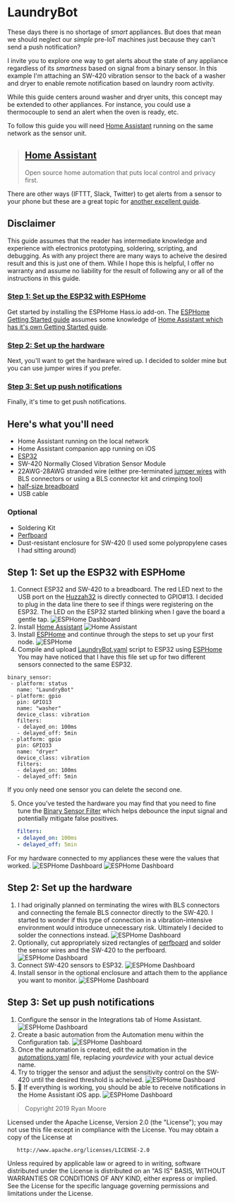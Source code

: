 # LaundryBot
These days there is no shortage of _smart_ appliances. But does that mean we should neglect our _simple_ pre-IoT machines just because they can't send a push notification?

I invite you to explore one way to get alerts about the state of any appliance regardless of its _smartness_ based on signal from a binary sensor. In this example I'm attaching an SW-420 vibration sensor to the back of a washer and dryer to enable remote notification based on laundry room activity. 

While this guide centers around washer and dryer units, this concept may be extended to other appliances. For instance, you could use a thermocouple to send an alert when the oven is ready, etc.

To follow this guide you will need [Home Assistant](https://www.home-assistant.io/) running on the same network as the sensor unit.

> ## [Home Assistant](https://www.home-assistant.io/)
> Open source home automation that puts local control and privacy first.

There are other ways (IFTTT, Slack, Twitter) to get alerts from a sensor to your phone but these are a great topic for [another excellent guide](https://github.com/Shmoopty/rpi-appliance-monitor).

## Disclaimer
This guide assumes that the reader has intermediate knowledge and experience with electronics prototyping, soldering, scripting, and debugging. 
As with any project there are many ways to acheive the desired result and this is just one of them. 
While I hope this is helpful, I offer no warranty and assume no liability for the result of following any or all of the instructions in this guide.

### [Step 1: Set up the ESP32 with ESPHome](https://github.com/rmooreID/Home-Assistant-Appliance-Monitor/blob/master/README.md#step-1-set-up-the-esp32-with-esphome-1)
Get started by installing the ESPHome Hass.io add-on. The [ESPHome Getting Started guide](https://esphome.io/guides/getting_started_hassio.html) assumes some knowledge of [Home Assistant which has it's own Getting Started guide](https://www.home-assistant.io/getting-started/).

### [Step 2: Set up the hardware](https://github.com/rmooreID/Home-Assistant-Appliance-Monitor#step-2-set-up-the-hardware-1)
Next, you'll want to get the hardware wired up. I decided to solder mine but you can use jumper wires if you prefer.

### [Step 3: Set up push notifications](https://github.com/rmooreID/Home-Assistant-Appliance-Monitor#step-3-set-up-push-notifications-1)
Finally, it's time to get push notifications.

## Here's what you'll need
- Home Assistant running on the local network
- Home Assistant companion app running on iOS
- [ESP32](https://learn.adafruit.com/adafruit-huzzah32-esp32-feather)
- SW-420 Normally Closed Vibration Sensor Module
- 22AWG-28AWG stranded wire (either pre-terminated [jumper wires](https://www.adafruit.com/?q=jumper%20wires) with BLS connectors or using a BLS connector kit and crimping tool)
- [half-size breadboard](https://www.adafruit.com/product/64)
- USB cable
### Optional
- Soldering Kit
- [Perfboard](https://learn.adafruit.com/collins-lab-breadboards-and-perfboards/learn-more)
- Dust-resistant enclosure for SW-420 (I used some polypropylene cases I had sitting around)


## Step 1: Set up the ESP32 with ESPHome
1. Connect ESP32 and SW-420 to a breadboard. The red LED next to the USB port on the [Huzzah32](https://learn.adafruit.com/adafruit-huzzah32-esp32-feather/pinouts) is directly connected to GPIO#13. I decided to plug in the data line there to see if things were registering on the ESP32. The LED on the ESP32 started blinking when I gave the board a gentle tap.
![ESPHome Dashboard](./assets/laundrybot-0.png)
2. Install [Home Assistant](https://www.home-assistant.io/getting-started/)
![Home Assistant](https://developers.home-assistant.io/img/en/frontend/frontend-hero.png)
3. Install [ESPHome](https://www.home-assistant.io/components/esphome/) and continue through the steps to set up your first node.
![ESPHome](https://esphome.io/_images/hassio_addon.png)
4. Compile and upload [LaundryBot.yaml](./LaundryBot.yaml) script to ESP32 using [ESPHome](https://esphome.io/guides/getting_started_hassio.html)
You may have noticed that I have this file set up for two different sensors connected to the same ESP32.
```
binary_sensor:
 - platform: status
   name: "LaundryBot"
 - platform: gpio
   pin: GPIO13
   name: "washer"
   device_class: vibration
   filters:
   - delayed_on: 100ms
   - delayed_off: 5min
 - platform: gpio
   pin: GPIO33
   name: "dryer"
   device_class: vibration
   filters:
   - delayed_on: 100ms
   - delayed_off: 5min
```
   If you only need one sensor you can delete the second one.

5. Once you've tested the hardware you may find that you need to fine tune the [Binary Sensor Filter](https://esphome.io/components/binary_sensor/index.html?highlight=binary%20filter#binary-sensor-filters) which helps debounce the input signal and potentially mitigate false positives. 
```yaml
   filters:
   - delayed_on: 100ms
   - delayed_off: 5min
```
   For my hardware connected to my appliances these were the values that worked.
![ESPHome Dashboard](./assets/laundrybot-9.png)
![ESPHome Dashboard](./assets/laundrybot-10.png)

## Step 2: Set up the hardware
1. I had originally planned on terminating the wires with BLS connectors and connecting the female BLS connector directly to the SW-420. I started to wonder if this type of connection in a vibration-intensive environment would introduce unnecessary risk. Ultimately I decided to solder the connections instead.
![ESPHome Dashboard](./assets/laundrybot-1.png)
2. Optionally, cut appropriately sized rectangles of [perfboard](https://learn.adafruit.com/collins-lab-breadboards-and-perfboards/learn-more) and solder the sensor wires and the SW-420 to the perfboard.
![ESPHome Dashboard](./assets/laundrybot-2.png)
3. Connect SW-420 sensors to ESP32.
![ESPHome Dashboard](./assets/laundrybot-4.png)
4. Install sensor in the optional enclosure and attach them to the appliance you want to monitor.
![ESPHome Dashboard](./assets/laundrybot-5.png)

## Step 3: Set up push notifications
1. Configure the sensor in the Integrations tab of Home Assistant.
![ESPHome Dashboard](./assets/laundrybot-17.png)
2. Create a basic automation from the Automation menu within the Configuration tab.
![ESPHome Dashboard](./assets/laundrybot-15.png)
3. Once the automation is created, edit the automation in the [automations.yaml](./automations.yaml) file, replacing _yourdevice_ with your actual device name.
4. Try to trigger the sensor and adjust the sensitivity control on the SW-420 until the desired threshold is acheived.
![ESPHome Dashboard](./assets/laundrybot-12.png)
5. :tada: If everything is working, you should be able to receive notifications in the Home Assistant iOS app.
![ESPHome Dashboard](./assets/laundrybot-20.png)


> Copyright 2019 Ryan Moore

   Licensed under the Apache License, Version 2.0 (the "License");
   you may not use this file except in compliance with the License.
   You may obtain a copy of the License at

       http://www.apache.org/licenses/LICENSE-2.0

   Unless required by applicable law or agreed to in writing, software
   distributed under the License is distributed on an "AS IS" BASIS,
   WITHOUT WARRANTIES OR CONDITIONS OF ANY KIND, either express or implied.
   See the License for the specific language governing permissions and
   limitations under the License.
